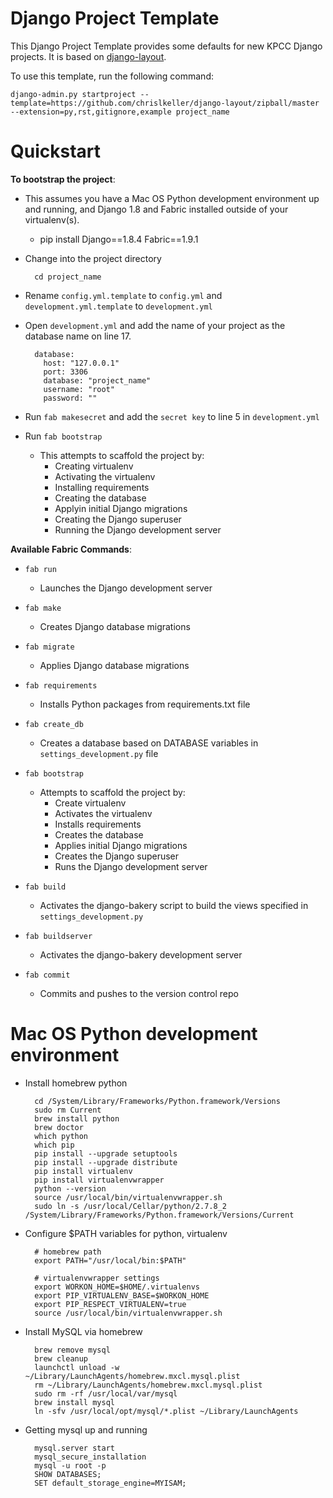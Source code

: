 Django Project Template
=======================

This Django Project Template provides some defaults for new KPCC Django projects. It is based on [django-layout](https://github.com/lincolnloop/django-layout).

To use this template, run the following command:

    django-admin.py startproject --template=https://github.com/chrislkeller/django-layout/zipball/master --extension=py,rst,gitignore,example project_name

Quickstart
==========

**To bootstrap the project**:

* This assumes you have a Mac OS Python development environment up and running, and Django 1.8 and Fabric installed outside of your virtualenv(s).

    * pip install Django==1.8.4 Fabric==1.9.1

* Change into the project directory

        cd project_name

* Rename ```config.yml.template``` to ```config.yml``` and ```development.yml.template``` to ```development.yml```

* Open ```development.yml``` and add the name of your project as the database name on line 17.

        database:
          host: "127.0.0.1"
          port: 3306
          database: "project_name"
          username: "root"
          password: ""

* Run ```fab makesecret``` and add the ```secret key``` to line 5 in ```development.yml```

* Run ```fab bootstrap```
    * This attempts to scaffold the project by:
        * Creating virtualenv
        * Activating the virtualenv
        * Installing requirements
        * Creating the database
        * Applyin initial Django migrations
        * Creating the Django superuser
        * Running the Django development server

**Available Fabric Commands**:

* ```fab run```
    * Launches the Django development server

* ```fab make```
    * Creates Django database migrations

* ```fab migrate```
    * Applies Django database migrations

* ```fab requirements```
    * Installs Python packages from requirements.txt file

* ```fab create_db```
    * Creates a database based on DATABASE variables in ```settings_development.py``` file

* ```fab bootstrap```
    * Attempts to scaffold the project by:
        * Create virtualenv
        * Activates the virtualenv
        * Installs requirements
        * Creates the database
        * Applies initial Django migrations
        * Creates the Django superuser
        * Runs the Django development server

* ```fab build```
    * Activates the django-bakery script to build the views specified in ```settings_development.py```

* ```fab buildserver```
    * Activates the django-bakery development server

* ```fab commit```
    * Commits and pushes to the version control repo




Mac OS Python development environment
=====================================

* Install homebrew python

        cd /System/Library/Frameworks/Python.framework/Versions
        sudo rm Current
        brew install python
        brew doctor
        which python
        which pip
        pip install --upgrade setuptools
        pip install --upgrade distribute
        pip install virtualenv
        pip install virtualenvwrapper
        python --version
        source /usr/local/bin/virtualenvwrapper.sh
        sudo ln -s /usr/local/Cellar/python/2.7.8_2 /System/Library/Frameworks/Python.framework/Versions/Current

* Configure $PATH variables for python, virtualenv

        # homebrew path
        export PATH="/usr/local/bin:$PATH"

        # virtualenvwrapper settings
        export WORKON_HOME=$HOME/.virtualenvs
        export PIP_VIRTUALENV_BASE=$WORKON_HOME
        export PIP_RESPECT_VIRTUALENV=true
        source /usr/local/bin/virtualenvwrapper.sh

* Install MySQL via homebrew

        brew remove mysql
        brew cleanup
        launchctl unload -w ~/Library/LaunchAgents/homebrew.mxcl.mysql.plist
        rm ~/Library/LaunchAgents/homebrew.mxcl.mysql.plist
        sudo rm -rf /usr/local/var/mysql
        brew install mysql
        ln -sfv /usr/local/opt/mysql/*.plist ~/Library/LaunchAgents

* Getting mysql up and running

        mysql.server start
        mysql_secure_installation
        mysql -u root -p
        SHOW DATABASES;
        SET default_storage_engine=MYISAM;
